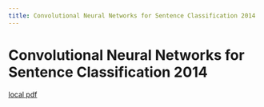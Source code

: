 ```yaml
---
title: Convolutional Neural Networks for Sentence Classification 2014
---
```


# Convolutional Neural Networks for Sentence Classification 2014

[local pdf](../../../pdfs/Convolutional%20Neural%20Networks%20for%20Sentence%20Classification_2014.pdf)
